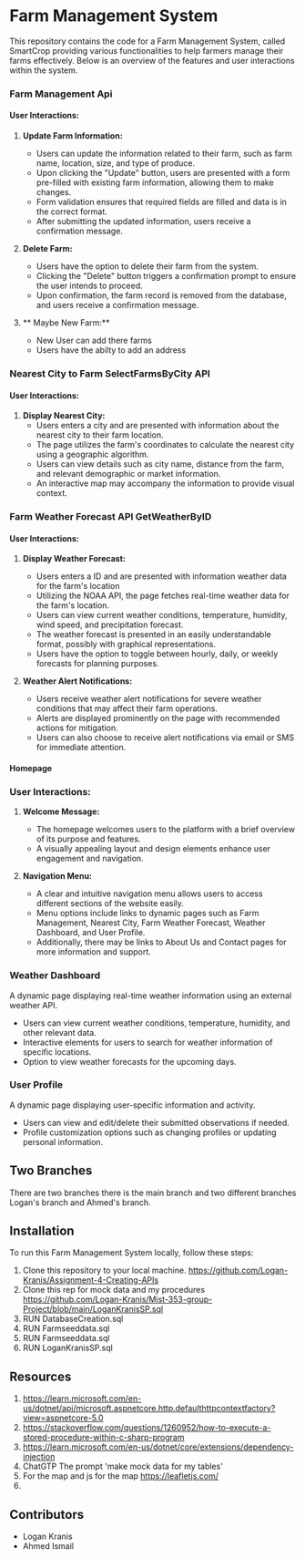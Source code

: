 # Farm Management System

This repository contains the code for a Farm Management System, called SmartCrop providing various functionalities to help farmers manage their farms effectively. Below is an overview of the features and user interactions within the system.

### Farm Management Api

#### User Interactions:
1. **Update Farm Information:**
   - Users can update the information related to their farm, such as farm name, location, size, and type of produce.
   - Upon clicking the "Update" button, users are presented with a form pre-filled with existing farm information, allowing them to make changes.
   - Form validation ensures that required fields are filled and data is in the correct format.
   - After submitting the updated information, users receive a confirmation message.

2. **Delete Farm:**
   - Users have the option to delete their farm from the system.
   - Clicking the "Delete" button triggers a confirmation prompt to ensure the user intends to proceed.
   - Upon confirmation, the farm record is removed from the database, and users receive a confirmation message.

3. ** Maybe New Farm:**
	- New User can add there farms 
	- Users have the abilty to add an address 

### Nearest City to Farm SelectFarmsByCity API

#### User Interactions:
1. **Display Nearest City:**
   - Users enters a city and are presented with information about the nearest city to their farm location.
   - The page utilizes the farm's coordinates to calculate the nearest city using a geographic algorithm.
   - Users can view details such as city name, distance from the farm, and relevant demographic or market information.
   - An interactive map may accompany the information to provide visual context.


### Farm Weather Forecast API GetWeatherByID

#### User Interactions:
1. **Display Weather Forecast:**
	- Users enters a ID and are presented with information weather data for the farm's location
   - Utilizing the NOAA API, the page fetches real-time weather data for the farm's location.
   - Users can view current weather conditions, temperature, humidity, wind speed, and precipitation forecast.
   - The weather forecast is presented in an easily understandable format, possibly with graphical representations.
   - Users have the option to toggle between hourly, daily, or weekly forecasts for planning purposes.

2. **Weather Alert Notifications:**
   - Users receive weather alert notifications for severe weather conditions that may affect their farm operations.
   - Alerts are displayed prominently on the page with recommended actions for mitigation.
   - Users can also choose to receive alert notifications via email or SMS for immediate attention.

#### Homepage

### User Interactions:
1. **Welcome Message:**
   - The homepage welcomes users to the platform with a brief overview of its purpose and features.
   - A visually appealing layout and design elements enhance user engagement and navigation.

2. **Navigation Menu:**
   - A clear and intuitive navigation menu allows users to access different sections of the website easily.
   - Menu options include links to dynamic pages such as Farm Management, Nearest City, Farm Weather Forecast, Weather Dashboard, and User Profile.
   - Additionally, there may be links to About Us and Contact pages for more information and support.

### Weather Dashboard

A dynamic page displaying real-time weather information using an external weather API.
- Users can view current weather conditions, temperature, humidity, and other relevant data.
- Interactive elements for users to search for weather information of specific locations.
- Option to view weather forecasts for the upcoming days.

### User Profile

A dynamic page displaying user-specific information and activity.
- Users can view and edit/delete their submitted observations if needed.
- Profile customization options such as changing profiles or updating personal information.

## Two Branches 
There are two branches there is the main branch and two different branches Logan's branch and Ahmed's branch. 

## Installation

To run this Farm Management System locally, follow these steps:

1. Clone this repository to your local machine. https://github.com/Logan-Kranis/Assignment-4-Creating-APIs
2. Clone this rep for mock data and my procedures https://github.com/Logan-Kranis/Mist-353-group-Project/blob/main/LoganKranisSP.sql
3. RUN DatabaseCreation.sql
4. RUN Farmseeddata.sql
5. RUN Farmseeddata.sql
6. RUN LoganKranisSP.sql


## Resources
1. https://learn.microsoft.com/en-us/dotnet/api/microsoft.aspnetcore.http.defaulthttpcontextfactory?view=aspnetcore-5.0
2. https://stackoverflow.com/questions/1260952/how-to-execute-a-stored-procedure-within-c-sharp-program
3. https://learn.microsoft.com/en-us/dotnet/core/extensions/dependency-injection
4. ChatGTP The prompt 'make mock data for my tables'
5. For the map and js for the map https://leafletjs.com/
6.
## Contributors

- Logan Kranis
- Ahmed Ismail
